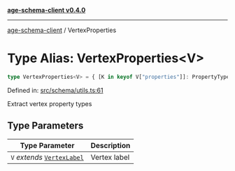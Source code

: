 [**age-schema-client v0.4.0**](../index.md)

***

[age-schema-client](../index.md) / VertexProperties

# Type Alias: VertexProperties\<V\>

```ts
type VertexProperties<V> = { [K in keyof V["properties"]]: PropertyTypeOf<V["properties"][K]> };
```

Defined in: [src/schema/utils.ts:61](https://github.com/standardbeagle/ageSchemaClient/blob/main/src/schema/utils.ts#L61)

Extract vertex property types

## Type Parameters

| Type Parameter | Description |
| ------ | ------ |
| `V` *extends* [`VertexLabel`](../interfaces/VertexLabel.md) | Vertex label |
